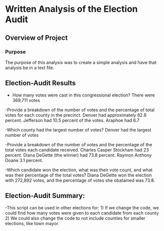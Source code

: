 # Written Analysis of the Election Audit

## Overview of Project

### Purpose

The purpose of this analysis was to create a simple analysis and have that analysis be in a text file.

## Election-Audit Results

- How many votes were cast in this congressional election? There were 369,711 votes

-Provide a breakdown of the number of votes and the percentage of total votes for each county in the precinct.
Denver had approximately 82.8 percent. Jefferson had 10.5 percent of the votes. Araphoe had 6.7 

-Which county had the largest number of votes? Denver had the largest number of votes

-Provide a breakdown of the number of votes and the percentage of the total votes each candidate received.
Charles Casper Stockham had 23 percent. Diana DeGette (the winner) had 73.8 percent. Raymon Anthony Doane 3.1 percent.

-Which candidate won the election, what was their vote count, and what was their percentage of the total votes?
Diana DeGette won the election with 272,892 votes, and the percentage of votes she obatained was 73.8.

## Election-Audit Summary:

-This script can be used in other elections for:
	1) If we change the code, we could find how many votes were given to each candidate from each county
	2) We could also change the code to not include counties for smaller elections, like town mayor.

